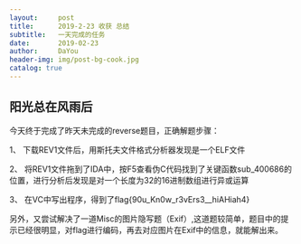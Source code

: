 ```yaml
---
layout:     post
title:      2019-2-23 收获 总结
subtitle:   一天完成的任务
date:       2019-02-23
author:     DaYou
header-img: img/post-bg-cook.jpg
catalog: true
---
```


## 阳光总在风雨后

今天终于完成了昨天未完成的reverse题目，正确解题步骤：

1、	下载REV1文件后，用斯托夫文件格式分析器发现是一个ELF文件

2、	将REV1文件拖到了IDA中，按F5查看伪C代码找到了关键函数sub_400686的位置，进行分析后发现是对一个长度为32的16进制数组进行异或运算

3、	在VC中写出程序，得到了flag{90u_Kn0w_r3vErs3__hiAHiah4}

另外，又尝试解决了一道Misc的图片隐写题（Exif）,这道题较简单，题目中的提示已经很明显，对flag进行编码，再去对应图片在Exif中的信息，就能解出来。



